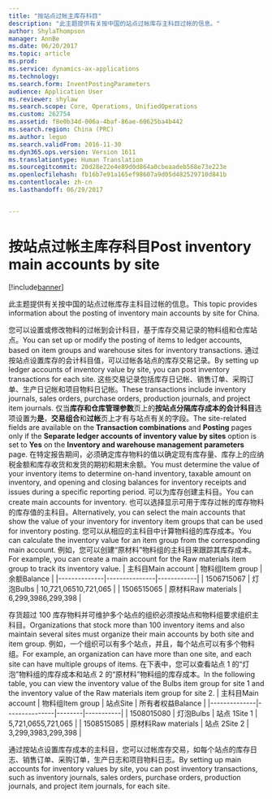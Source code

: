 ```yaml
---
title: "按站点过帐主库存科目"
description: "此主题提供有关按中国的站点过帐库存主科目过帐的信息。"
author: ShylaThompson
manager: AnnBe
ms.date: 06/20/2017
ms.topic: article
ms.prod: 
ms.service: dynamics-ax-applications
ms.technology: 
ms.search.form: InventPostingParameters
audience: Application User
ms.reviewer: shylaw
ms.search.scope: Core, Operations, UnifiedOperations
ms.custom: 262754
ms.assetid: f8e0b34d-006a-4baf-86ae-60625ba4b442
ms.search.region: China (PRC)
ms.author: leguo
ms.search.validFrom: 2016-11-30
ms.dyn365.ops.version: Version 1611
ms.translationtype: Human Translation
ms.sourcegitcommit: 20d28e22e4e89d0d864a0cbeaadeb568e73e223e
ms.openlocfilehash: fb16b7e91a165ef98607a9d05d482529710d841b
ms.contentlocale: zh-cn
ms.lasthandoff: 06/29/2017


---
```


# <a name="post-inventory-main-accounts-by-site"></a><span data-ttu-id="2d9c0-103">按站点过帐主库存科目</span><span class="sxs-lookup"><span data-stu-id="2d9c0-103">Post inventory main accounts by site</span></span>

[!include[banner](../includes/banner.md)]


<span data-ttu-id="2d9c0-104">此主题提供有关按中国的站点过帐库存主科目过帐的信息。</span><span class="sxs-lookup"><span data-stu-id="2d9c0-104">This topic provides information about the posting of inventory main accounts by site for China.</span></span>

<span data-ttu-id="2d9c0-105">您可以设置或修改物料的过帐到会计科目，基于库存交易记录的物料组和仓库站点。</span><span class="sxs-lookup"><span data-stu-id="2d9c0-105">You can set up or modify the posting of items to ledger accounts, based on item groups and warehouse sites for inventory transactions.</span></span> <span data-ttu-id="2d9c0-106">通过按站点设置库存的会计科目值，可以过帐各站点的库存交易记录。</span><span class="sxs-lookup"><span data-stu-id="2d9c0-106">By setting up ledger accounts of inventory value by site, you can post inventory transactions for each site.</span></span> <span data-ttu-id="2d9c0-107">这些交易记录包括库存日记帐、销售订单、采购订单、生产日记帐和项目物料日记帐。</span><span class="sxs-lookup"><span data-stu-id="2d9c0-107">These transactions include inventory journals, sales orders, purchase orders, production journals, and project item journals.</span></span> <span data-ttu-id="2d9c0-108">仅当**库存和仓库管理参数**页上的**按站点分隔库存成本的会计科目**选项设置为**是**，**交易组合**和**过帐**页上才有与站点有关的字段。</span><span class="sxs-lookup"><span data-stu-id="2d9c0-108">The site-related fields are available on the **Transaction combinations** and **Posting** pages only if the **Separate ledger accounts of inventory value by sites** option is set to **Yes** on the **Inventory and warehouse management parameters** page.</span></span> <span data-ttu-id="2d9c0-109">在特定报告期间，必须确定库存物料的值以确定现有库存量、库存上的应纳税金额和库存收货和发货的期初和期末余额。</span><span class="sxs-lookup"><span data-stu-id="2d9c0-109">You must determine the value of your inventory items to determine on-hand inventory, taxable amount on inventory, and opening and closing balances for inventory receipts and issues during a specific reporting period.</span></span> <span data-ttu-id="2d9c0-110">可以为库存创建主科目。</span><span class="sxs-lookup"><span data-stu-id="2d9c0-110">You can create main accounts for inventory.</span></span> <span data-ttu-id="2d9c0-111">也可以选择显示可用于库存过帐的库存物料的库存值的主科目。</span><span class="sxs-lookup"><span data-stu-id="2d9c0-111">Alternatively, you can select the main accounts that show the value of your inventory for inventory item groups that can be used for inventory posting.</span></span> <span data-ttu-id="2d9c0-112">您可以从相应的主科目中计算物料组的库存成本。</span><span class="sxs-lookup"><span data-stu-id="2d9c0-112">You can calculate the inventory value for an item group from the corresponding main account.</span></span> <span data-ttu-id="2d9c0-113">例如，您可以创建“原材料”物料组的主科目来跟踪其库存成本。</span><span class="sxs-lookup"><span data-stu-id="2d9c0-113">For example, you can create a main account for the Raw materials item group to track its inventory value.</span></span>
| <span data-ttu-id="2d9c0-114">主科目</span><span class="sxs-lookup"><span data-stu-id="2d9c0-114">Main account</span></span> | <span data-ttu-id="2d9c0-115">物料组</span><span class="sxs-lookup"><span data-stu-id="2d9c0-115">Item group</span></span>    | <span data-ttu-id="2d9c0-116">余额</span><span class="sxs-lookup"><span data-stu-id="2d9c0-116">Balance</span></span>    |
|--------------|---------------|------------|
| <span data-ttu-id="2d9c0-117">15067</span><span class="sxs-lookup"><span data-stu-id="2d9c0-117">15067</span></span>        | <span data-ttu-id="2d9c0-118">灯泡</span><span class="sxs-lookup"><span data-stu-id="2d9c0-118">Bulbs</span></span>         | <span data-ttu-id="2d9c0-119">10,721,065</span><span class="sxs-lookup"><span data-stu-id="2d9c0-119">10,721,065</span></span> |
| <span data-ttu-id="2d9c0-120">15065</span><span class="sxs-lookup"><span data-stu-id="2d9c0-120">15065</span></span>        | <span data-ttu-id="2d9c0-121">原材料</span><span class="sxs-lookup"><span data-stu-id="2d9c0-121">Raw materials</span></span> | <span data-ttu-id="2d9c0-122">6,299,398</span><span class="sxs-lookup"><span data-stu-id="2d9c0-122">6,299,398</span></span>  |

<span data-ttu-id="2d9c0-123">存货超过 100 库存物料并可维护多个站点的组织必须按站点和物料组要求组织主科目。</span><span class="sxs-lookup"><span data-stu-id="2d9c0-123">Organizations that stock more than 100 inventory items and also maintain several sites must organize their main accounts by both site and item group.</span></span> <span data-ttu-id="2d9c0-124">例如，一个组织可以有多个站点，并且，每个站点可以有多个物料组。</span><span class="sxs-lookup"><span data-stu-id="2d9c0-124">For example, an organization can have more than one site, and each site can have multiple groups of items.</span></span> <span data-ttu-id="2d9c0-125">在下表中，您可以查看站点 1 的“灯泡”物料组的库存成本和站点 2 的“原材料”物料组的库存成本。</span><span class="sxs-lookup"><span data-stu-id="2d9c0-125">In the following table, you can view the inventory value of the Bulbs item group for site 1 and the inventory value of the Raw materials item group for site 2.</span></span>
| <span data-ttu-id="2d9c0-126">主科目</span><span class="sxs-lookup"><span data-stu-id="2d9c0-126">Main account</span></span> | <span data-ttu-id="2d9c0-127">物料组</span><span class="sxs-lookup"><span data-stu-id="2d9c0-127">Item group</span></span>    | <span data-ttu-id="2d9c0-128">站点</span><span class="sxs-lookup"><span data-stu-id="2d9c0-128">Site</span></span>   | <span data-ttu-id="2d9c0-129">所有者权益</span><span class="sxs-lookup"><span data-stu-id="2d9c0-129">Balance</span></span>   |
|--------------|---------------|--------|-----------|
| <span data-ttu-id="2d9c0-130">15080</span><span class="sxs-lookup"><span data-stu-id="2d9c0-130">15080</span></span>        | <span data-ttu-id="2d9c0-131">灯泡</span><span class="sxs-lookup"><span data-stu-id="2d9c0-131">Bulbs</span></span>         | <span data-ttu-id="2d9c0-132">站点 1</span><span class="sxs-lookup"><span data-stu-id="2d9c0-132">Site 1</span></span> | <span data-ttu-id="2d9c0-133">5,721,065</span><span class="sxs-lookup"><span data-stu-id="2d9c0-133">5,721,065</span></span> |
| <span data-ttu-id="2d9c0-134">15085</span><span class="sxs-lookup"><span data-stu-id="2d9c0-134">15085</span></span>        | <span data-ttu-id="2d9c0-135">原材料</span><span class="sxs-lookup"><span data-stu-id="2d9c0-135">Raw materials</span></span> | <span data-ttu-id="2d9c0-136">站点 2</span><span class="sxs-lookup"><span data-stu-id="2d9c0-136">Site 2</span></span> | <span data-ttu-id="2d9c0-137">3,299,398</span><span class="sxs-lookup"><span data-stu-id="2d9c0-137">3,299,398</span></span> |

<span data-ttu-id="2d9c0-138">通过按站点设置库存成本的主科目，您可以过帐库存交易，如每个站点的库存日志、销售订单、采购订单，生产日志和项目物料日志。</span><span class="sxs-lookup"><span data-stu-id="2d9c0-138">By setting up main accounts for inventory values by site, you can post inventory transactions, such as inventory journals, sales orders, purchase orders, production journals, and project item journals, for each site.</span></span>





